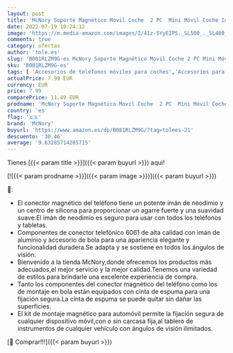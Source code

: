 ```yaml
---
layout: post
title: 'McNory Soporte Magnético Movil Coche  2 PC  Mini Móvil Coche Iman Rejillas 360°Universal Soporte Teléfono para iPhone XS MAX/XR/X /8 Plus/7 Galaxy Note9/8/S8 Smartphone Dispositivo GPS ect'
date: 2022-07-19 10:24:12
image: 'https://m.media-amazon.com/images/I/41z-5YyEIPS._SL500_._SL400_.jpg'
comments: true
category: ofertas
author: 'tole.es'
slug: 'B081RLZM9G-es McNory Soporte Magnético Movil Coche 2 PC Mini Móvil Coche...'
sku: 'B081RLZM9G-es'
tags: [ 'Accesorios de teléfonos móviles para coches','Accesorios para móviles','Comunicación móvil y accesorios','Cunas de teléfonos móviles para coches','Electrónica','iphone','mcnory','🇪🇸', ]
actualPrice: 7.99 EUR
currency: EUR
price: 7.99
comparePrice: 11.49 EUR
prodname: 'McNory Soporte Magnético Movil Coche  2 PC  Mini Móvil Coche Iman Rejillas 360°Universal Soporte Teléfono para iPhone XS MAX/XR/X /8 Plus/7 Galaxy Note9/8/S8 Smartphone Dispositivo GPS ect'
country: 'es'
flag: '🇪🇸'
brand: 'McNory'
buyurl: 'https://www.amazon.es/dp/B081RLZM9G/?tag=tolees-21'
descuento: '30.46'
average: '9.63285714285715'
---
```


Tienes [{{< param title >}}]({{< param buyurl >}}) aqui!

[![{{< param prodname >}}]({{< param image >}})]({{< param buyurl >}})

🔎:

- El conector magnético del teléfono tiene un potente imán de neodimio y un centro de silicona para proporcionar un agarre fuerte y una suavidad suave.El imán de neodimio es seguro para usar con todos los teléfonos y tabletas.
- Componentes de conector telefónico 6061 de alta calidad con imán de aluminio y accesorio de bola para una apariencia elegante y funcionalidad duradera.Se adapta y se sostiene en todos los ángulos de visión.
- Bienvenido a la tienda McNory,donde ofrecemos los productos más adecuados,el mejor servicio y la mejor calidad.Tenemos una variedad de estilos para brindarle una excelente experiencia de compra.
- Tanto los componentes del conector magnético del teléfono como los de montaje en bola están equipados con cinta de espuma para una fijación segura.La cinta de espuma se puede quitar sin dañar las superficies.
- El kit de montaje magnético para automóvil permite la fijación segura de cualquier dispositivo móvil,con o sin carcasa fija,al tablero de instrumentos de cualquier vehículo con ángulos de visión ilimitados.

[🛒 Comprar!!!]({{< param buyurl >}})

